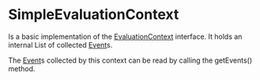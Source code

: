 # SimpleEvaluationContext

Is a basic implementation of the [EvaluationContext](EVALUATION_CONTEXT.html) interface.
It holds an internal List of collected [Event](EVENT.html)s.

The [Event](EVENT.html)s collected by this context can be read by calling the getEvents() method.